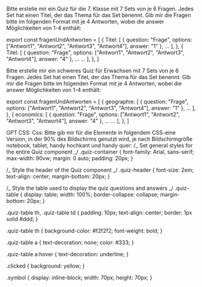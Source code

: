 Bitte erstelle mir ein Quiz für die 7. Klasse mit 7 Sets von je 6 Fragen. Jedes Set hat einen Titel, der das Thema für das Set benennt. Gib mir die Fragen bitte im folgenden Format mit je 4 Antworten, wobei die answer Möglichkeiten von 1-4 enthält:

export const fragenUndAntworten = [
{
Titel: [
{ question: "Frage", options: ["Antwort1", "Antwort2", "Antwort3", "Antwort4"], answer: "1" },
...
],
},
{
Titel: [
{ question: "Frage", options: ["Antwort1", "Antwort2", "Antwort3", "Antwort4"], answer: "4" },
...
...
],
},
]

Bitte erstelle mir ein schweres Quiz für Erwachsen mit 7 Sets von je 6 Fragen. Jedes Set hat einen Titel, der das Thema für das Set benennt. Gib mir die Fragen bitte im folgenden Format mit je 4 Antworten, wobei die answer Möglichkeiten von 1-4 enthält:

export const fragenUndAntworten = [
{
geographie: [
{ question: "Frage", options: ["Antwort1", "Antwort2", "Antwort3", "Antwort4"], answer: "1" },
...
],
},
{
economics: [
{ question: "Frage", options: ["Antwort1", "Antwort2", "Antwort3", "Antwort4"], answer: "4" },
...
...
],
},
]

GPT CSS:
Css: Bitte gib mir für die Elemente in folgendem CSS-eine Version, in der 90% des Bildschirms genutzt wird, je nach Bildschirmgröße notebook, tablet, handy hochkant und handy quer:
/_ Set general styles for the entire Quiz component _/
.quiz-container {
font-family: Arial, sans-serif;
max-width: 90vw;
margin: 0 auto;
padding: 20px;
}

/_ Style the header of the Quiz component _/
.quiz-header {
font-size: 2em;
text-align: center;
margin-bottom: 20px;
}

/_ Style the table used to display the quiz questions and answers _/
.quiz-table {
display: table;
width: 100%;
border-collapse: collapse;
margin-bottom: 20px;
}

.quiz-table th,
.quiz-table td {
padding: 10px;
text-align: center;
border: 1px solid #ddd;
}

.quiz-table th {
background-color: #f2f2f2;
font-weight: bold;
}

.quiz-table a {
text-decoration: none;
color: #333;
}

.quiz-table a:hover {
text-decoration: underline;
}

.clicked {
background: yellow;
}

.symbol {
display: inline-block;
width: 70px;
height: 70px;
}
